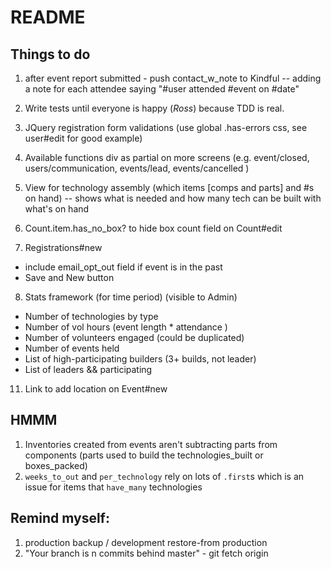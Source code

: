 # README

## Things to do
1. after event report submitted - push contact_w_note to Kindful -- adding a note for each attendee saying "#user attended #event on #date"

2. Write tests until everyone is happy (*Ross*) because TDD is real.

3. JQuery registration form validations (use global .has-errors css, see user#edit for good example)

4. Available functions div as partial on more screens (e.g. event/closed, users/communication, events/lead, events/cancelled )

5. View for technology assembly (which items [comps and parts] and #s on hand) -- shows what is needed and how many tech can be built with what's on hand
6. Count.item.has_no_box? to hide box count field on Count#edit

7. Registrations#new 
  - include email_opt_out field if event is in the past
  - Save and New button

8. Stats framework (for time period) (visible to Admin)
  - Number of technologies by type
  - Number of vol hours (event length * attendance )
  - Number of volunteers engaged (could be duplicated)
  - Number of events held
  - List of high-participating builders (3+ builds, not leader)
  - List of leaders && participating
11. Link to add location on Event#new

## HMMM
1. Inventories created from events aren't subtracting parts from components (parts used to build the technologies_built or boxes_packed)
2. `weeks_to_out` and `per_technology` rely on lots of `.first`s which is an issue for items that `have_many` technologies

## Remind myself:
1. production backup / development restore-from production
2. "Your branch is n commits behind master" - git fetch origin